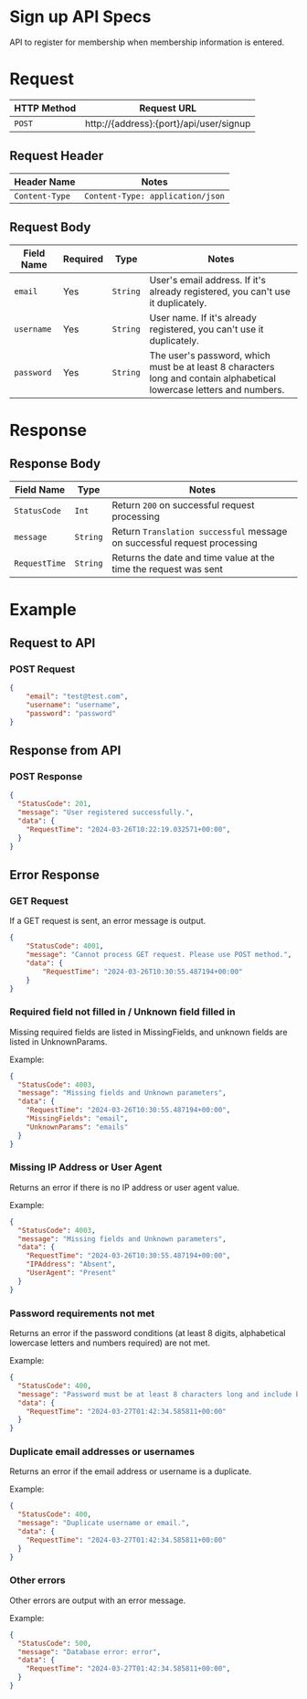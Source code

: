 # Sign up API Specs
API to register for membership when membership information is entered.

# Request
| HTTP Method | Request URL |
|-------------|-------------|
| `POST` | http://{address}:{port}/api/user/signup |

## Request Header
| Header Name | Notes |
|-------------|-------|
| `Content-Type` | `Content-Type: application/json` |

## Request Body
| Field Name | Required | Type | Notes |
|------------|----------|------|-------|
| `email` | Yes | `String` | User's email address. If it's already registered, you can't use it duplicately. |
| `username` | Yes | `String` | User name. If it's already registered, you can't use it duplicately. |
| `password` | Yes | `String` | The user's password, which must be at least 8 characters long and contain alphabetical lowercase letters and numbers. |

# Response
## Response Body
| Field Name | Type | Notes |
|------------|----------|------|
| `StatusCode` | `Int` | Return `200` on successful request processing |
| `message` | `String` | Return `Translation successful` message on successful request processing |
| `RequestTime` | `String` | Returns the date and time value at the time the request was sent |

# Example
## Request to API
### POST Request
```json
{
    "email": "test@test.com",
    "username": "username",
    "password": "password"
}
```

## Response from API
### POST Response
```json
{
  "StatusCode": 201,
  "message": "User registered successfully.",
  "data": {
    "RequestTime": "2024-03-26T10:22:19.032571+00:00",
  }
}
```

## Error Response
### GET Request
If a GET request is sent, an error message is output.

```json
{
    "StatusCode": 4001,
    "message": "Cannot process GET request. Please use POST method.",
    "data": {
        "RequestTime": "2024-03-26T10:30:55.487194+00:00"
    }
}
```

### Required field not filled in / Unknown field filled in
Missing required fields are listed in MissingFields, and unknown fields are listed in UnknownParams.

Example:
```json
{
  "StatusCode": 4003,
  "message": "Missing fields and Unknown parameters",
  "data": {
    "RequestTime": "2024-03-26T10:30:55.487194+00:00",
    "MissingFields": "email",
    "UnknownParams": "emails"
  }
}
```

### Missing IP Address or User Agent
Returns an error if there is no IP address or user agent value.

Example:
```json
{
  "StatusCode": 4003,
  "message": "Missing fields and Unknown parameters",
  "data": {
    "RequestTime": "2024-03-26T10:30:55.487194+00:00",
    "IPAddress": "Absent",
    "UserAgent": "Present"
  }
}
```

### Password requirements not met
Returns an error if the password conditions (at least 8 digits, alphabetical lowercase letters and numbers required) are not met.

Example:
```json
{
  "StatusCode": 400,
  "message": "Password must be at least 8 characters long and include both letters and numbers.",
  "data": {
    "RequestTime": "2024-03-27T01:42:34.585811+00:00"
  }
}
```

### Duplicate email addresses or usernames
Returns an error if the email address or username is a duplicate.

Example:
```json
{
  "StatusCode": 400,
  "message": "Duplicate username or email.",
  "data": {
    "RequestTime": "2024-03-27T01:42:34.585811+00:00"
  }
}
```

### Other errors
Other errors are output with an error message.

Example:
```json
{
  "StatusCode": 500,
  "message": "Database error: error",
  "data": {
    "RequestTime": "2024-03-27T01:42:34.585811+00:00",
  }
}
```